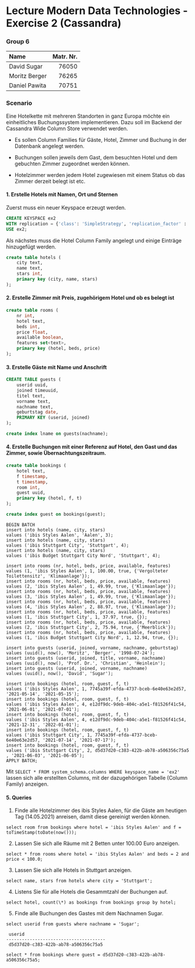 # Lecture Modern Data Technologies - Exercise 2 (Cassandra)

### Group 6

| Name | Matr. Nr. |
|:-----|----------:|
| David Sugar | 76050 |
| Moritz Berger| 76265 |
| Daniel Pawita| 70751 |

### Scenario

Eine Hotelkette mit mehreren Standorten in ganz Europa möchte ein einheitliches
Buchungssystem implementieren. Dazu soll im Backend der Cassandra Wide Column
Store verwendet werden.

- Es sollen Column Families für Gäste, Hotel, Zimmer und Buchung in der Datenbank angelegt werden.

- Buchungen sollen jeweils dem Gast, dem besuchten Hotel und dem gebuchten Zimmer zugeordnet werden können.

- Hotelzimmer werden jedem Hotel zugewiesen mit einem Status ob das Zimmer
  derzeit belegt ist etc.

#### 1. Erstelle Hotels mit Namen, Ort und Sternen

Zuerst muss ein neuer Keyspace erzeugt werden.
```sql
CREATE KEYSPACE ex2
WITH replication = {'class': 'SimpleStrategy', 'replication_factor' : '1'};
USE ex2;
```

Als nächstes muss die Hotel Column Family angelegt und einige Einträge
hinzugefügt werden.
```sql
create table hotels (
    city text,
    name text,
    stars int,
    primary key (city, name, stars)
);

```

#### 2. Erstelle Zimmer mit Preis, zugehörigem Hotel und ob es belegt ist

```sql
create table rooms (
	nr int,
    hotel text,
	beds int,
	price float,
	available boolean,
	features set<text>,
	primary key (hotel, beds, price)
);

```

#### 3. Erstelle Gäste mit Name und Anschrift

```sql
CREATE TABLE guests (
	userid uuid,
	joined timeuuid,
	titel text,
	vorname text,
	nachname text,
	geburtstag date,
	PRIMARY KEY (userid, joined)	
);

create index lname on guests(nachname);

```

#### 4. Erstelle Buchungen mit einer Referenz auf Hotel, den Gast und das Zimmer, sowie Übernachtungszeitraum.

```sql
create table bookings (
    hotel text, 
    f timestamp, 
    t timestamp, 
    room int, 
    guest uuid, 
    primary key (hotel, f, t) 
);

create index guest on bookings(guest);

```

```
BEGIN BATCH
insert into hotels (name, city, stars) 
values ('ibis Styles Aalen', 'Aalen', 3);
insert into hotels (name, city, stars) 
values ('ibis Stuttgart City', 'Stuttgart', 4);
insert into hotels (name, city, stars) 
values ('ibis Budget Stuttgart City Nord', 'Stuttgart', 4);

insert into rooms (nr, hotel, beds, price, available, features) 
values (1, 'ibis Styles Aalen', 1, 100.00, true, {'Vergolteter Toilettensitz', 'Klimaanlage'});
insert into rooms (nr, hotel, beds, price, available, features) 
values (2, 'ibis Styles Aalen', 1, 49.99, true, {'Klimaanlage'});
insert into rooms (nr, hotel, beds, price, available, features) 
values (3, 'ibis Styles Aalen', 1, 49.99, true, {'Klimaanlage'});
insert into rooms (nr, hotel, beds, price, available, features) 
values (4, 'ibis Styles Aalen', 2, 88.97, true, {'Klimaanlage'});
insert into rooms (nr, hotel, beds, price, available, features) 
values (1, 'ibis Stuttgart City', 1, 37.97, true, {});
insert into rooms (nr, hotel, beds, price, available, features) 
values (2, 'ibis Stuttgart City', 2, 75.94, true, {'Meerblick'});
insert into rooms (nr, hotel, beds, price, available, features) 
values (1, 'ibis Budget Stuttgart City Nord', 1, 12.94, true, {});

insert into guests (userid, joined, vorname, nachname, geburtstag) 
values (uuid(), now(), 'Moritz', 'Berger', '1998-07-24');
insert into guests (userid, joined, title, vorname, nachname) 
values (uuid(), now(), 'Prof. Dr.', 'Christian', 'Heinlein');
insert into guests (userid, joined, vorname, nachname) 
values (uuid(), now(), 'David', 'Sugar');

insert into bookings (hotel, room, guest, f, t) 
values ('ibis Styles Aalen', 1, 7745a39f-efda-4737-bceb-6e40e63e2d57, '2021-05-14', '2021-05-15');
insert into bookings (hotel, room, guest, f, t) 
values ('ibis Styles Aalen', 4, e12df9dc-9deb-404c-a5e1-f81526f41c54, '2021-06-01', '2021-07-01');
insert into bookings (hotel, room, guest, f, t) 
values ('ibis Styles Aalen', 4, e12df9dc-9deb-404c-a5e1-f81526f41c54, '2021-12-31', '2022-01-01');
insert into bookings (hotel, room, guest, f, t) 
values ('ibis Stuttgart City', 1, 7745a39f-efda-4737-bceb-6e40e63e2d57, '2021-07-14', '2021-07-17');
insert into bookings (hotel, room, guest, f, t) 
values ('ibis Stuttgart City', 2, d5d37d20-c383-422b-ab78-a506356c75a5 , '2021-06-03', '2021-06-05');
APPLY BATCH;
```

Mit `SELECT * FROM system_schema.columns WHERE keyspace_name = 'ex2'`
lassen sich alle erstellten Columns, mit der dazugehörigen Tabelle (Column Family) anzeigen.

#### 5. Queries

1. Finde alle Hotelzimmer des ibis Styles Aalen, für die Gäste am heutigen
Tag (14.05.2021) anreisen, damit diese gereinigt werden können.

```
select room from bookings where hotel = 'ibis Styles Aalen' and f = toTimeStamp(toDate(now()));
```

2. Lassen Sie sich alle Räume mit 2 Betten unter 100.00 Euro anzeigen.

```
select * from rooms where hotel = 'ibis Styles Aalen' and beds = 2 and price < 100.0;
```

3. Lassen Sie sich alle Hotels in Stuttgart anzeigen.

```
select name, stars from hotels where city = 'Stuttgart';
```

4. Listens Sie für alle Hotels die Gesammtzahl der Buchungen auf.

```
select hotel, count(\*) as bookings from bookings group by hotel;
```

5. Finde alle Buchungen des Gastes mit dem Nachnamen Sugar.

```
select userid from guests where nachname = 'Sugar';

 userid
--------------------------------------
 d5d37d20-c383-422b-ab78-a506356c75a5

select * from bookings where guest = d5d37d20-c383-422b-ab78-a506356c75a5;
```

